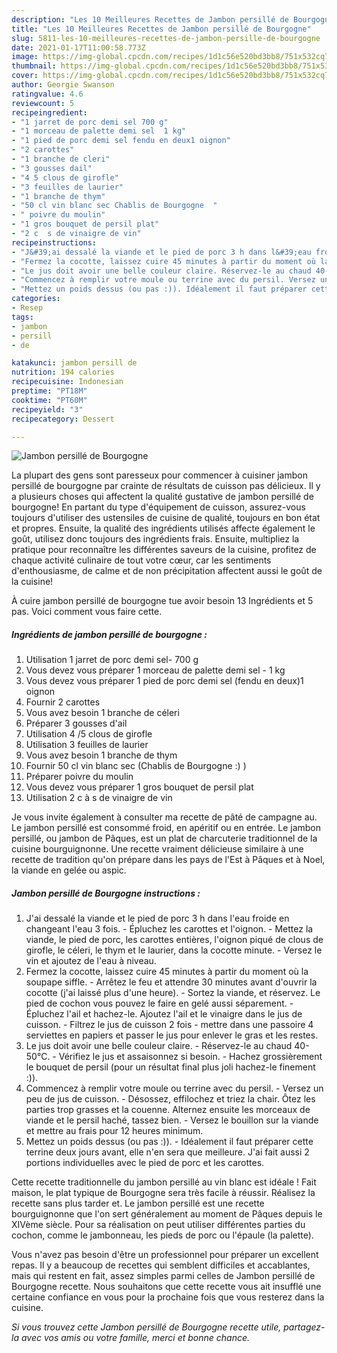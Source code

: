 ```yaml
---
description: "Les 10 Meilleures Recettes de Jambon persillé de Bourgogne"
title: "Les 10 Meilleures Recettes de Jambon persillé de Bourgogne"
slug: 5811-les-10-meilleures-recettes-de-jambon-persille-de-bourgogne
date: 2021-01-17T11:00:58.773Z
image: https://img-global.cpcdn.com/recipes/1d1c56e520bd3bb8/751x532cq70/jambon-persille-de-bourgogne-photo-principale-de-la-recette.jpg
thumbnail: https://img-global.cpcdn.com/recipes/1d1c56e520bd3bb8/751x532cq70/jambon-persille-de-bourgogne-photo-principale-de-la-recette.jpg
cover: https://img-global.cpcdn.com/recipes/1d1c56e520bd3bb8/751x532cq70/jambon-persille-de-bourgogne-photo-principale-de-la-recette.jpg
author: Georgie Swanson
ratingvalue: 4.6
reviewcount: 5
recipeingredient:
- "1 jarret de porc demi sel 700 g"
- "1 morceau de palette demi sel  1 kg"
- "1 pied de porc demi sel fendu en deux1 oignon"
- "2 carottes"
- "1 branche de cleri"
- "3 gousses dail"
- "4 5 clous de girofle"
- "3 feuilles de laurier"
- "1 branche de thym"
- "50 cl vin blanc sec Chablis de Bourgogne  "
- " poivre du moulin"
- "1 gros bouquet de persil plat"
- "2 c  s de vinaigre de vin"
recipeinstructions:
- "J&#39;ai dessalé la viande et le pied de porc 3 h dans l&#39;eau froide en changeant l&#39;eau 3 fois. Épluchez les carottes et l&#39;oignon. Mettez la viande, le pied de porc, les carottes entières, l&#39;oignon piqué de clous de girofle, le céleri, le thym et le laurier, dans la cocotte minute. Versez le vin et ajoutez de l&#39;eau à niveau."
- "Fermez la cocotte, laissez cuire 45 minutes à partir du moment où la soupape siffle.  Arrêtez le feu et attendre 30 minutes avant d&#39;ouvrir la cocotte (j&#39;ai laissé plus d&#39;une heure).  Sortez la viande, et réservez. Le pied de cochon vous pouvez le faire en gelé aussi séparement. Épluchez l&#39;ail et hachez-le. Ajoutez l&#39;ail et le vinaigre dans le jus de cuisson. Filtrez le jus de cuisson 2 fois - mettre dans une passoire 4 serviettes en papiers et passer le jus pour enlever le gras et les restes."
- "Le jus doit avoir une belle couleur claire. Réservez-le au chaud 40-50°C. Vérifiez le jus et assaisonnez si besoin. Hachez grossièrement le bouquet de persil (pour un résultat final plus joli hachez-le finement :))."
- "Commencez à remplir votre moule ou terrine avec du persil. Versez un peu de jus de cuisson. Désossez, effilochez et triez la chair. Ôtez les parties trop grasses et la couenne. Alternez ensuite les morceaux de viande et le persil haché, tassez bien. Versez le bouillon sur la viande et mettre au frais pour 12 heures minimum."
- "Mettez un poids dessus (ou pas :)). Idéalement il faut préparer cette terrine deux jours avant, elle n&#39;en sera que meilleure. J&#39;ai fait aussi 2 portions individuelles avec le pied de porc et les carottes."
categories:
- Resep
tags:
- jambon
- persill
- de

katakunci: jambon persill de 
nutrition: 194 calories
recipecuisine: Indonesian
preptime: "PT18M"
cooktime: "PT60M"
recipeyield: "3"
recipecategory: Dessert

---
```



![Jambon persillé de Bourgogne](https://img-global.cpcdn.com/recipes/1d1c56e520bd3bb8/751x532cq70/jambon-persille-de-bourgogne-photo-principale-de-la-recette.jpg)

La plupart des gens sont paresseux pour commencer à cuisiner jambon persillé de bourgogne par crainte de résultats de cuisson pas délicieux. Il y a plusieurs choses qui affectent la qualité gustative de jambon persillé de bourgogne! En partant du type d'équipement de cuisson, assurez-vous toujours d'utiliser des ustensiles de cuisine de qualité, toujours en bon état et propres. Ensuite, la qualité des ingrédients utilisés affecte également le goût, utilisez donc toujours des ingrédients frais. Ensuite, multipliez la pratique pour reconnaître les différentes saveurs de la cuisine, profitez de chaque activité culinaire de tout votre cœur, car les sentiments d'enthousiasme, de calme et de non précipitation affectent aussi le goût de la cuisine!

<!--inarticleads1-->

À cuire jambon persillé de bourgogne tue avoir besoin 13 Ingrédients et 5 pas. Voici comment vous faire cette.

##### Ingrédients de jambon persillé de bourgogne :

1. Utilisation 1 jarret de porc demi sel- 700 g
1. Vous devez vous préparer 1 morceau de palette demi sel - 1 kg
1. Vous devez vous préparer 1 pied de porc demi sel (fendu en deux)1 oignon
1. Fournir 2 carottes
1. Vous avez besoin 1 branche de céleri
1. Préparer 3 gousses d&#39;ail
1. Utilisation 4 /5 clous de girofle
1. Utilisation 3 feuilles de laurier
1. Vous avez besoin 1 branche de thym
1. Fournir 50 cl vin blanc sec (Chablis de Bourgogne :) )
1. Préparer  poivre du moulin
1. Vous devez vous préparer 1 gros bouquet de persil plat
1. Utilisation 2 c à s de vinaigre de vin


Je vous invite également à consulter ma recette de pâté de campagne au. Le jambon persillé est consommé froid, en apéritif ou en entrée. Le jambon persillé, ou jambon de Pâques, est un plat de charcuterie traditionnel de la cuisine bourguignonne. Une recette vraiment délicieuse similaire à une recette de tradition qu&#39;on prépare dans les pays de l&#39;Est à Pâques et à Noel, la viande en gelée ou aspic. 

<!--inarticleads2-->

##### Jambon persillé de Bourgogne instructions :

1. J&#39;ai dessalé la viande et le pied de porc 3 h dans l&#39;eau froide en changeant l&#39;eau 3 fois. - Épluchez les carottes et l&#39;oignon. - Mettez la viande, le pied de porc, les carottes entières, l&#39;oignon piqué de clous de girofle, le céleri, le thym et le laurier, dans la cocotte minute. - Versez le vin et ajoutez de l&#39;eau à niveau.
1. Fermez la cocotte, laissez cuire 45 minutes à partir du moment où la soupape siffle.  - Arrêtez le feu et attendre 30 minutes avant d&#39;ouvrir la cocotte (j&#39;ai laissé plus d&#39;une heure).  - Sortez la viande, et réservez. Le pied de cochon vous pouvez le faire en gelé aussi séparement. - Épluchez l&#39;ail et hachez-le. Ajoutez l&#39;ail et le vinaigre dans le jus de cuisson. - Filtrez le jus de cuisson 2 fois - mettre dans une passoire 4 serviettes en papiers et passer le jus pour enlever le gras et les restes.
1. Le jus doit avoir une belle couleur claire. - Réservez-le au chaud 40-50°C. - Vérifiez le jus et assaisonnez si besoin. - Hachez grossièrement le bouquet de persil (pour un résultat final plus joli hachez-le finement :)).
1. Commencez à remplir votre moule ou terrine avec du persil. - Versez un peu de jus de cuisson. - Désossez, effilochez et triez la chair. Ôtez les parties trop grasses et la couenne. Alternez ensuite les morceaux de viande et le persil haché, tassez bien. - Versez le bouillon sur la viande et mettre au frais pour 12 heures minimum.
1. Mettez un poids dessus (ou pas :)). - Idéalement il faut préparer cette terrine deux jours avant, elle n&#39;en sera que meilleure. J&#39;ai fait aussi 2 portions individuelles avec le pied de porc et les carottes.


Cette recette traditionnelle du jambon persillé au vin blanc est idéale ! Fait maison, le plat typique de Bourgogne sera très facile à réussir. Réalisez la recette sans plus tarder et. Le jambon persillé est une recette bourguignonne que l&#39;on sert généralement au moment de Pâques depuis le XIVème siècle. Pour sa réalisation on peut utiliser différentes parties du cochon, comme le jambonneau, les pieds de porc ou l&#39;épaule (la palette). 

<!--inarticleads1-->

<p>
Vous n'avez pas besoin d'être un professionnel pour préparer un excellent repas. Il y a beaucoup de recettes qui semblent difficiles et accablantes, mais qui restent en fait, assez simples parmi celles de Jambon persillé de Bourgogne recette. Nous souhaitons que cette recette vous ait insufflé une certaine confiance en vous pour la prochaine fois que vous resterez dans la cuisine.
</p>

<p>
<i>Si vous trouvez cette Jambon persillé de Bourgogne recette utile, partagez-la avec vos amis ou votre famille, merci et bonne chance.</i>
</p>
